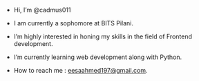 - Hi, I’m @cadmus011

- I am currently a sophomore at BITS Pilani.

- I’m highly interested in honing my skills in the field of Frontend development.

- I’m currently learning web development along with Python.

- How to reach me : eesaahmed197@gmail.com.
